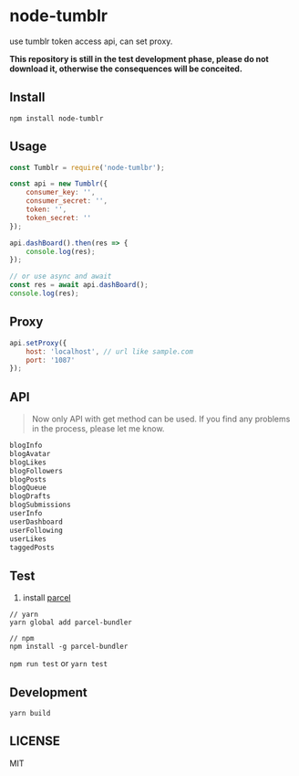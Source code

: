 # node-tumblr

use tumblr token access api, can set proxy.

**This repository is still in the test development phase, please do not download it, otherwise the consequences will be conceited.**

## Install

```
npm install node-tumblr
```

## Usage

```js
const Tumblr = require('node-tumlbr');

const api = new Tumblr({
	consumer_key: '',
	consumer_secret: '',
	token: '',
	token_secret: ''
});

api.dashBoard().then(res => {
	console.log(res);
});

// or use async and await
const res = await api.dashBoard();
console.log(res);
```

## Proxy

```js
api.setProxy({
	host: 'localhost', // url like sample.com
	port: '1087'
});
```

## API

> Now only API with get method can be used. If you find any problems in the process, please let me know.

```js
blogInfo
blogAvatar
blogLikes
blogFollowers
blogPosts
blogQueue
blogDrafts
blogSubmissions
userInfo
userDashboard
userFollowing
userLikes
taggedPosts
```

## Test

1. install [parcel](https://github.com/parcel-bundler/parcel)

```
// yarn
yarn global add parcel-bundler

// npm
npm install -g parcel-bundler
```

`npm run test` or `yarn test`

## Development

```
yarn build
```

## LICENSE

MIT
